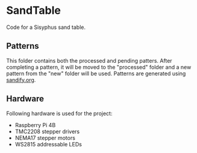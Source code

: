 # SandTable

Code for a Sisyphus sand table.

## Patterns
This folder contains both the processed and pending patters. After completing a pattern, it will be moved to the "processed" folder and a new pattern from the "new" folder will be used.
Patterns are generated using [sandify.org](https://sandify.org).

## Hardware
Following hardware is used for the project:
- Raspberry Pi 4B
- TMC2208 stepper drivers
- NEMA17 stepper motors
- WS2815 addressable LEDs

